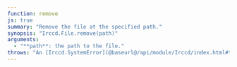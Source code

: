 ```yaml
---
function: remove
js: true
summary: "Remove the file at the specified path."
synopsis: "Irccd.File.remove(path)"
arguments:
  - "**path**: the path to the file."
throws: "An [Irccd.SystemError](@baseurl@/api/module/Irccd/index.html#types) on failures."
---
```

